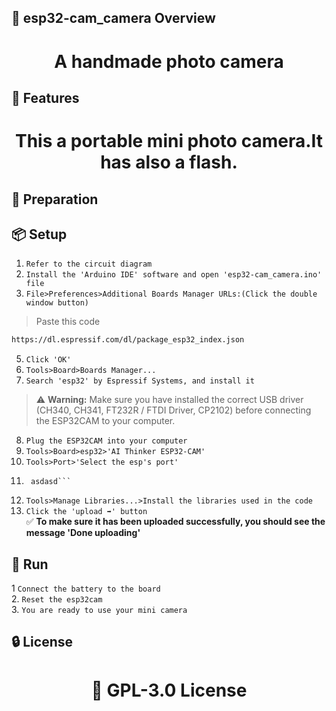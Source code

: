 <!-- Proje-Resmi -->

## 👀 esp32-cam_camera Overview  
<h1 align="center">A handmade photo camera</h1>  


## 🚀 Features  
<h1 align="center">This a portable mini photo camera.It has also a flash.</h1>  


## 🔎 Preparation


## 📦 Setup 
1. `Refer to the circuit diagram`
2. `Install the 'Arduino IDE' software and open 'esp32-cam_camera.ino' file`
4. `File>Preferences>Additional Boards Manager URLs:(Click the double window button)`
>Paste this code  
```bash
https://dl.espressif.com/dl/package_esp32_index.json
```
5. `Click 'OK'`  
6. `Tools>Board>Boards Manager...`  
7. `Search 'esp32' by Espressif Systems, and install it` 
> ⚠️ **Warning:** Make sure you have installed the correct USB driver (CH340, CH341, FT232R / FTDI Driver, CP2102) before connecting the ESP32CAM to your computer.
8. `Plug the ESP32CAM into your computer`
9. `Tools>Board>esp32>'AI Thinker ESP32-CAM'`
9. `Tools>Port>'Select the esp's port'`
10. ```CPU Frequency:240MHz(WIFI/BT)
     asdasd```
10. `Tools>Manage Libraries...>Install the libraries used in the code`
11. `Click the 'upload ➡️' button`  
✅ **To make sure it has been uploaded successfully, you should see the message 'Done uploading'** 


## 🎉 Run  
1 `Connect the battery to the board`  
2. `Reset the esp32cam`  
3. `You are ready to use your mini camera`  


## 🔒 License  
<h1 align="center">📜 GPL-3.0 License</h1>
